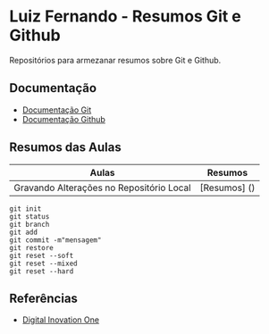 
# Luiz Fernando - Resumos Git e Github

Repositórios para armezanar resumos sobre Git e Github.

## Documentação

- [Documentação Git](https://git-scm.com/doc)
- [Documentação Github](http://docs.github.com)

## Resumos das Aulas

| Aulas | Resumos |
|-------|---------|
| Gravando Alterações no Repositório Local | [Resumos] () |

```
git init
git status
git branch
git add
git commit -m"mensagem"
git restore
git reset --soft
git reset --mixed
git reset --hard
```
## Referências

- [Digital Inovation One](https://dio.me)
